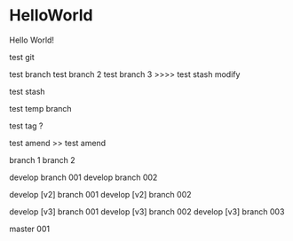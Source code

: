 # HelloWorld
Hello World!

test git

test branch
test branch 2
test branch 3  >>>>  test stash modify

test stash

test temp branch

test tag ?

test amend >> test amend

branch 1
branch 2

develop branch 001
develop branch 002

develop [v2] branch 001
develop [v2] branch 002

develop [v3] branch 001
develop [v3] branch 002
develop [v3] branch 003

master 001
